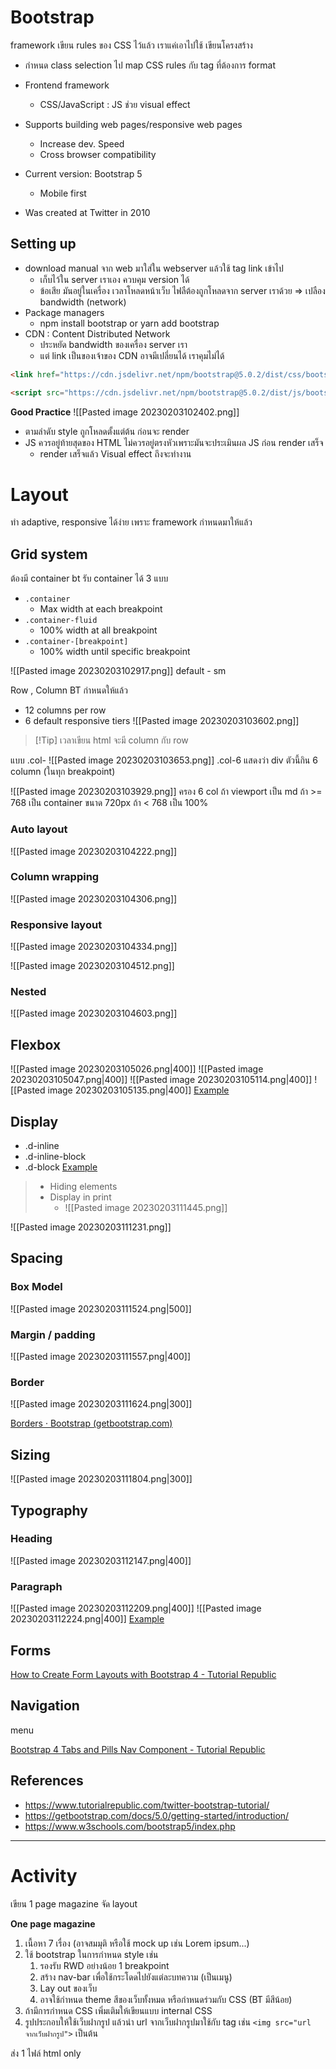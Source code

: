 # Bootstrap

framework เขียน rules ของ CSS ไว้แล้ว เราแค่เอาไปใช้ เขียนโครงสร้าง
- กำหนด class selection ไป map CSS rules กับ tag ที่ต้องการ format

- Frontend framework
	- CSS/JavaScript : JS ช่วย visual effect
- Supports building web pages/responsive web pages
	- Increase dev. Speed
	- Cross browser compatibility
- Current version: Bootstrap 5
	- Mobile first
- Was created at Twitter in 2010

## Setting up

- download manual จาก web มาใส่ใน webserver แล้วใช้ tag link เข้าไป
	- เก็บไว้ใน server เราเอง ควบคุม version ได้
	- ข้อเสีย มันอยู่ในเครื่อง เวลาโหลดหน้าเว็บ ไฟลืต้องถูกโหลดจาก server เราด้วย => เปลือง bandwidth (network)
- Package managers
	- npm install bootstrap or yarn add bootstrap
- CDN : Content Distributed Network
	- ประหยัด bandwidth ของเครื่อง server เรา
	- แต่ link เป็นของเจ้าของ CDN อาจมีเปลี่ยนได้ เราคุมไม่ได้
```html
<link href="https://cdn.jsdelivr.net/npm/bootstrap@5.0.2/dist/css/bootstrap.mi n.css" rel="stylesheet" integrity="sha384- EVSTQN3/azprG1Anm3QDgpJLIm9Nao0Yz1ztcQTwFspd3yD65VohhpuuCOmLASjC" crossorigin="anonymous">

<script src="https://cdn.jsdelivr.net/npm/bootstrap@5.0.2/dist/js/bootstrap.bund le.min.js" integrity="sha384- MrcW6ZMFYlzcLA8Nl+NtUVF0sA7MsXsP1UyJoMp4YLEuNSfAP+JcXn/tWtIaxVXM" crossorigin="anonymous"></script>
```
**Good Practice**
![[Pasted image 20230203102402.png]]
- ตามลำดับ style ถูกโหลดตั้งแต่ต้น ก่อนจะ render
- JS ควรอยู่ท้ายสุดของ HTML ไม่ควรอยู่ตรงหัวเพราะมันจะประเมินผล JS ก่อน render เสร็จ
	- render เสร็จแล้ว Visual effect ถึงจะทำงาน

# Layout

ทำ adaptive, responsive ได้ง่าย เพราะ framework กำหนดมาให้แล้ว

## Grid system

ต้องมี container
bt รับ container ได้ 3 แบบ
- `.container`
	- Max width at each breakpoint
- `.container-fluid`
	- 100% width at all breakpoint
- `.container-[breakpoint]`
	- 100% width until specific breakpoint

![[Pasted image 20230203102917.png]]
default - sm

Row , Column BT กำหนดให้แล้ว
- 12 columns per row
- 6 default responsive tiers
![[Pasted image 20230203103602.png]]

>[!Tip] เวลาเขียน html จะมี column กับ row

แบบ .col-
![[Pasted image 20230203103653.png]]
	.col-6 แสดงว่า div ตัวนี้กิน 6 column (ในทุก breakpoint)

![[Pasted image 20230203103929.png]]
	ครอง 6 col ถ้า viewport เป็น md
	ถ้า >= 768 เป็น container ขนาด 720px
	ถ้า < 768 เป็น 100%

### Auto layout
![[Pasted image 20230203104222.png]]

### Column wrapping
![[Pasted image 20230203104306.png]]

### Responsive layout
![[Pasted image 20230203104334.png]]

![[Pasted image 20230203104512.png]]

### Nested
![[Pasted image 20230203104603.png]]

## Flexbox

![[Pasted image 20230203105026.png|400]]
![[Pasted image 20230203105047.png|400]]
![[Pasted image 20230203105114.png|400]]
![[Pasted image 20230203105135.png|400]]
[Example](https://getbootstrap.com/docs/4.0/utilities/flex/)

## Display

- .d-inline  
- .d-inline-block
- .d-block
[Example](https://getbootstrap.com/docs/4.0/utilities/display/)
>- Hiding elements
>- Display in print
>	- ![[Pasted image 20230203111445.png]]

![[Pasted image 20230203111231.png]]

## Spacing

### Box Model
![[Pasted image 20230203111524.png|500]]

### Margin / padding
![[Pasted image 20230203111557.png|400]]

### Border
![[Pasted image 20230203111624.png|300]]

[Borders · Bootstrap (getbootstrap.com)](https://getbootstrap.com/docs/4.0/utilities/borders/)

## Sizing
![[Pasted image 20230203111804.png|300]]

## Typography

### Heading
![[Pasted image 20230203112147.png|400]]

### Paragraph
![[Pasted image 20230203112209.png|400]]
![[Pasted image 20230203112224.png|400]]
[Example](https://www.tutorialrepublic.com/twitter-bootstrap-4-tutorial/bootstrap-typography.php)

## Forms

[How to Create Form Layouts with Bootstrap 4 - Tutorial Republic](https://www.tutorialrepublic.com/twitter-bootstrap-4-tutorial/bootstrap-forms.php)

## Navigation

menu

[Bootstrap 4 Tabs and Pills Nav Component - Tutorial Republic](https://www.tutorialrepublic.com/twitter-bootstrap-4-tutorial/bootstrap-navs.php)

## References

- https://www.tutorialrepublic.com/twitter-bootstrap-tutorial/
- https://getbootstrap.com/docs/5.0/getting-started/introduction/
- https://www.w3schools.com/bootstrap5/index.php

---

# Activity

เขียน 1 page magazine จัด layout

**One page magazine**
1. เนื้อหา 7 เรื่อง (อาจสมมุติ หรือใช้ mock up เช่น Lorem ipsum...)
2. ใช้ bootstrap ในการกำหนด style เช่น
	1.  รองรับ RWD อย่างน้อย 1 breakpoint  
	2.  สร้าง nav-bar เพื่อใช้กระโดดไปยังแต่ละบทความ (เป็นเมนู)
	3.  Lay out ของเว็บ
	4.  อาจใช้กำหนด theme สีของเว็บทั้งหมด หรือกำหนดร่วมกับ CSS (BT มีสีน้อย)
3. ถ้ามีการกำหนด CSS เพิ่มเติมให้เขียนแบบ internal CSS
4. รูปประกอบให้ใช้เว็บฝากรูป แล้วนำ url จากเว็บฝากรูปมาใช้กับ tag เช่น `<img src="url จากเว็บฝากรูป">` เป็นต้น

ส่ง 1 ไฟล์ html only
